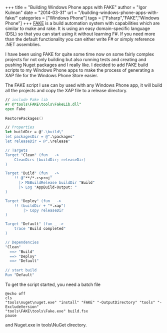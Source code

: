 +++
title = "Building Windows Phone apps with FAKE"
author = "Igor Kulman"
date = "2014-03-31"
url = "/building-windows-phone-apps-with-fake/"
categories = ["Windows Phone"]
tags = ["Fsharp","FAKE","Windows Phone"]
+++
[FAKE][1] is a build automation system with capabilities which are similar to make and rake. It is using an easy domain-specific language (DSL) so that you can start using it without learning F#. If you need more than the default functionality you can either write F# or simply reference .NET assemblies.

I have been using FAKE for quite some time now on some fairly complex projects for not only building but also running tests and creating and pushing Nuget packages and I really like. I decided to add FAKE build scripts to my Windows Phone apps to make the process of generating a XAP file for the Windows Phone Store easier. 

The FAKE script I use can by used with any Windows Phone app, it will build all the projects and copy the XAP file to a release directory.

<!--more-->

```fsharp
// include Fake lib
#r @"tools\FAKE\tools\FakeLib.dll"
open Fake
 
RestorePackages()

// Properties
let buildDir = @".\build\"
let packagesDir = @".\packages"
let releaseDir = @".\release"

// Targets
Target "Clean" (fun _ ->
    CleanDirs [buildDir; releaseDir]
)

Target "Build" (fun _ ->
    !! @"**/*.csproj"
      |> MSBuildRelease buildDir "Build"
      |> Log "AppBuild-Output: "
)

Target "Deploy" (fun _ ->
    !! (buildDir + "*.xap")         
        |> Copy releaseDir
)

Target "Default" (fun _ ->
    trace "Build completed"
)

// Dependencies
"Clean"  
  ==> "Build"  
  ==> "Deploy"
  ==> "Default" 
 
// start build
Run "Default"
```

To get the script started, you need a batch file

```batch
@echo off
cls
"tools\nuget\nuget.exe" "install" "FAKE" "-OutputDirectory" "tools" "-ExcludeVersion"
"tools\FAKE\tools\Fake.exe" build.fsx
pause
```

and Nuget.exe in tools\NuGet directory.

 [1]: http://fsharp.github.io/FAKE/
